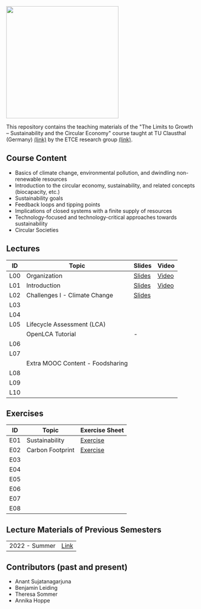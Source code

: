 <img src="https://www.presse.tu-clausthal.de/fileadmin/Presse/images/Corporate_Design/Logo/Logo_TUC_en_CMYK.jpg" width="300">

This repository contains the teaching materials of the "The Limits to Growth – Sustainability and the Circular Economy" course taught at TU Clausthal (Germany) [(link)](https://www.isse.tu-clausthal.de/en/) by the ETCE research group [(link)](https://etce-lab.com).

## Course Content

- Basics of climate change, environmental pollution, and dwindling non-renewable resources
- Introduction to the circular economy, sustainability, and related concepts (biocapacity, etc.)
- Sustainability goals
- Feedback loops and tipping points
- Implications of closed systems with a finite supply of resources
- Technology-focused and technology-critical approaches towards sustainability
- Circular Societies


## Lectures

| ID    | Topic                                   | Slides                                                | Video |
|-------|-----------------------------------------|-------------------------------------------------------|-------|
| L00   | Organization                            | [Slides](LTG-L00-Organization.pdf)      | [Video](https://video.tu-clausthal.de/vorlesung/1338.html?token=Mm1FaHlCMkpjRjZwQkVjME1wbURpUG9NYmsrcGtzbWxnNHpVNUMxZHFIaz0=) |
| L01   | Introduction           		          | [Slides](LTG-L01-Introduction.pdf)  | [Video](https://video.tu-clausthal.de/vorlesung/1338.html?token=Mm1FaHlCMkpjRjZwQkVjME1wbURpUG9NYmsrcGtzbWxnNHpVNUMxZHFIaz0=) |
| L02   | Challenges I - Climate Change | [Slides](LTG-L02-Challenges-I.pdf) |  |
| L03   |  	  |  |  |
| L04   | 	  |  |  |
| L05   | Lifecycle Assessment (LCA)              |   |  |
|       | OpenLCA Tutorial                        | - |  |
| L06   |  	  |  |  |
| L07   |  	  |  |  |
|       | Extra MOOC Content - Foodsharing        |   |   |
| L08   | 	  |  |  |
| L09   | 	  |  |  |
| L10   |	  |  |  |

## Exercises

| ID    | Topic                                   | Exercise Sheet                                     |
|-------|-----------------------------------------|----------------------------------------------------|
| E01   | Sustainability    | [Exercise](Exercises/E01-Sustainability.pdf)  |
| E02   | Carbon Footprint  | [Exercise](Exercises/E02-CarbonFootprint.pdf) |
| E03   |                   |       |
| E04   |                   |       |
| E05   |                   |       |
| E06   |                   |       |
| E07   |                   |       |
| E08   |                   |       |

## Lecture Materials of Previous Semesters

|                |                                         | 
|----------------|-----------------------------------------|
| 2022 - Summer  | [Link](0_ARCHIVE/Summer-2022/README.md) |


## Contributors (past and present)
- Anant Sujatanagarjuna
- Benjamin Leiding
- Theresa Sommer
- Annika Hoppe
